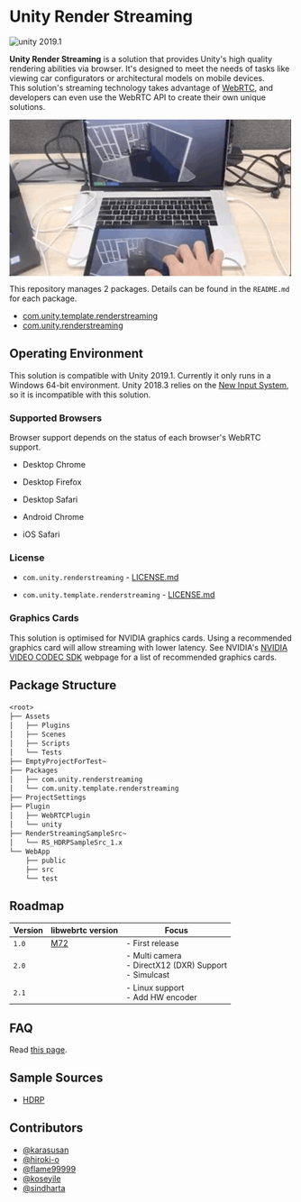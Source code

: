 # Unity Render Streaming

<img src="https://img.shields.io/badge/unity-2019.1-green.svg?style=flat-square" alt="unity 2019.1">

**Unity Render Streaming** is a solution that provides Unity's high quality rendering abilities via browser. It's designed to meet the needs of tasks like viewing car configurators or architectural models on mobile devices.  
This solution's streaming technology takes advantage of [WebRTC](https://webrtc.org/), and developers can even use the WebRTC API to create their own unique solutions.

<img src="Packages/com.unity.template.renderstreaming/Documentation~/images/multitouch.gif" width=500 align=center>

This repository manages 2 packages. Details can be found in the `README.md` for each package.

- [com.unity.template.renderstreaming](Packages/com.unity.template.renderstreaming/Documentation~/index.md)
- [com.unity.renderstreaming](Packages/com.unity.renderstreaming/Documentation~/index.md)

## Operating Environment

This solution is compatible with Unity 2019.1. Currently it only runs in a Windows 64-bit environment.
Unity 2018.3 relies on the [New Input System](https://github.com/Unity-Technologies/InputSystem), so it is incompatible with this solution.

### Supported Browsers

Browser support depends on the status of each browser's WebRTC support.

- Desktop Chrome

- Desktop Firefox

- Desktop Safari

- Android Chrome

- iOS Safari

### License

- `com.unity.renderstreaming` -  [LICENSE.md](Packages/com.unity.renderstreaming/LICENSE.md)

- `com.unity.template.renderstreaming` -  [LICENSE.md](Packages/com.unity.template.renderstreaming/LICENSE.md)

### Graphics Cards

This solution is optimised for NVIDIA graphics cards. Using a recommended graphics card will allow streaming with lower latency. See NVIDIA's [NVIDIA VIDEO CODEC SDK](https://developer.nvidia.com/video-encode-decode-gpu-support-matrix) webpage for a list of recommended graphics cards.

## Package Structure

```
<root>
├── Assets
│   ├── Plugins
│   ├── Scenes
│   ├── Scripts
│   └── Tests
├── EmptyProjectForTest~
├── Packages
│   ├── com.unity.renderstreaming
│   └── com.unity.template.renderstreaming
├── ProjectSettings
├── Plugin
│   ├── WebRTCPlugin
│   └── unity
├── RenderStreamingSampleSrc~
│   └── RS_HDRPSampleSrc_1.x
└── WebApp
    ├── public
    ├── src
    └── test
```

## Roadmap

|Version|libwebrtc version|Focus|
|-------|-----|-----|
|`1.0`|[M72](https://groups.google.com/forum/#!msg/discuss-webrtc/3h4y0fimHwg/j6G4dTVvCAAJ)|- First release |
|`2.0`||- Multi camera <br>- DirectX12 (DXR) Support <br>- Simulcast |
|`2.1`||- Linux support <br>- Add HW encoder |

## FAQ

Read [this page](Packages/com.unity.template.renderstreaming/Documentation~/en/faq.md).

## Sample Sources
- [HDRP](RenderStreamingSampleSrc~/RS_HDRPSampleSrc_1.x/Documentation/index.md)

## Contributors

- [@karasusan](https://github.com/karasusan)
- [@hiroki-o](https://github.com/hiroki-o)
- [@flame99999](https://github.com/flame99999)
- [@koseyile](https://github.com/koseyile)
- [@sindharta](https://github.com/sindharta)
